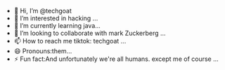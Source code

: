 - 👋 Hi, I’m @techgoat
- 👀 I’m interested in hacking ...
- 🌱 I’m currently learning java...
- 💞️ I’m looking to collaborate with mark Zuckerberg  ...
- 📫 How to reach me tiktok: techgoat ...
- 😄 Pronouns:them...
- ⚡ Fun fact:And unfortunately we're all humans. except me of course ...

<!---
techgoaty/techgoaty is a ✨ special ✨ repository because its `README.md` (this file) appears on your GitHub profile.
You can click the Preview link to take a look at your changes.
--->
